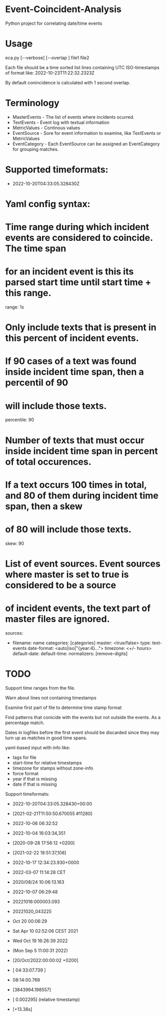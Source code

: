 # Event-Coincident-Analysis
Python project for correlating date/time events

# Usage
eca.py [--verbose] [--overlap <seconds>] file1 file2

Each file should be a time sorted list lines containing UTC ISO-timestamps
of format like: 2022-10-23T11:22:32.2323Z

By default conincidence  is calculated with 1 second overlap.

# Terminology
- MasterEvents   - The list of events where incidents ocurred.
- TextEvents     - Event log with textual information
- MetricValues   - Continous values
- EventSource    - Sore for event information to examine, like TextEvents or MetricValues
- EventCategory  - Each EventSource can be assigned an EventCategory for grouping matches.

# Supported timeformats:
- 2022-10-20T04:33:05.328430Z

# Yaml config syntax:
# Time range during which incident events are considered to coincide. The time span
# for an incident event is this its parsed start time until start time + this range.
range: 1s

# Only include texts that is present in this percent of incident events.
# If 90 cases of a text was found inside incident time span, then a percentil of 90
# will include those texts.
percentile: 90

# Number of texts that must occur inside incident time span in percent of total occurences.
# If a text occurs 100 times in total, and 80 of them during incident time span, then a skew
# of 80 will include those texts.
skew: 90

# List of event sources. Event sources where master is set to true is considered to be a source
# of incident events, the text part of master files are ignored.
sources:
- filename: name
  categories: [categories]
  master: <true/false>
  type: text-events
  date-format: <auto|iso|"{year:4}...">
  timezone: <+/- hours>
  default-date: <default date for non date timestamps>
  default-time: <default start time for time delta timestamps>
  normalizers: [remove-digits]

# TODO
Support time ranges from the file.

Warn about lines not containing timestamps

Examine first part of file to determine time stamp format

Find patterns that conicide with the events but not outside the events. As a percentage match.

Dates in logfiles before the first event should be discarded since they may turn up as matches in good time spans.

yaml-based input with info like:
- tags for file
- start-time for relative timestamps
- timezone for stamps without zone-info
- force format
- year if that is missing
- date if that is missing

Support timeformats:
- 2022-10-20T04:33:05.328430+00:00
- [2021-02-21T11:50:50.670055 #11280]
- 2022-10-06 06:32:52
- 2022-10-04 16:03:34,351
- [2020-09-28 17:56:12 +0200]
- [2021-02-22 18:51:37,108]
- 2022-10-17 12:34:23.930+0000
- 2022-03-07 11:14:28 CET
- 2020/08/24 10:06:13.163
- 2022-10-07  06:29:48
- 20221016:000003.093
- 20221020_043225

- Oct 20 00:06:29
- Sat Apr 10 02:52:06 CEST 2021
- Wed Oct 19 16:26:39 2022
- (Mon Sep  5 11:00:31 2022)
- [20/Oct/2022:00:00:02 +0200]

- [ 04:33:07.739 ]
- 08:14:00.769

- [3843994.198557]
- [    0.002295]  (relative timestamp)
- [+13.38s]
